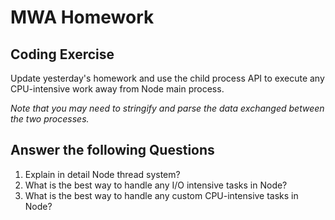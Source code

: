 # MWA Homework
## Coding Exercise
Update yesterday's homework and use the child process API to execute any CPU-intensive work away from Node main process.  
  
*Note that you may need to stringify and parse the data exchanged between the two processes.*
  
## Answer the following Questions
1. Explain in detail Node thread system?
2. What is the best way to handle any I/O intensive tasks in Node?
3. What is the best way to handle any custom CPU-intensive tasks in Node?
